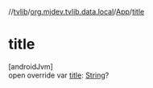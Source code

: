 //[tvlib](../../../index.md)/[org.mjdev.tvlib.data.local](../index.md)/[App](index.md)/[title](title.md)

# title

[androidJvm]\
open override var [title](title.md): [String](https://kotlinlang.org/api/latest/jvm/stdlib/kotlin/-string/index.html)?
